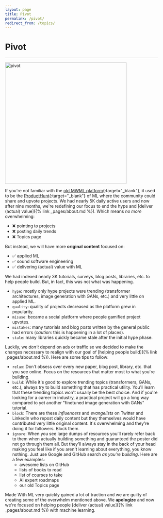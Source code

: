 ```yaml
---
layout: page
title: Pivot
permalink: /pivot/
redirect_from: /topics/
---
```


<h1 class="page-title">Pivot</h1>
<hr class="mt-0">

<img class="mt-2 mb-0" width="400px;" src="https://media1.tenor.com/images/5e4fff30948fe04f18f2a866ce0a2e87/tenor.gif?itemid=16902898" alt="pivot">

<!-- <figure>
  <img src="https://media1.tenor.com/images/5e4fff30948fe04f18f2a866ce0a2e87/tenor.gif?itemid=16902898" alt="pivot">
  <figcaption>This is a caption</figcaption>
</figure> -->

If you're not familiar with the [old MWML platform](https://twitter.com/madewithml/status/1284503478685978625){:target="_blank"}, it used to be the [ProductHunt](https://producthunt.com/){:target="_blank"} of ML where the community could share and upvote projects. We had nearly 5K daily active users and now after nine months, we're redefining our focus to end the hype and [deliver (actual) value]({% link _pages/about.md %}).
Which means *no more* overwhelming:
- <span class="mr-1">❌</span> pointing to projects
- <span class="mr-1">❌</span> posting daily trends
- <span class="mr-1">❌</span> Topics page

But instead, we will have more **original content** focused on:
- <span class="mr-1">✅</span> applied ML
- <span class="mr-1">✅</span> sound software engineering
- <span class="mr-1">✅</span> delivering (actual) value with ML

We had indexed nearly 3K tutorials, surveys, blog posts, libraries, etc. to help people build.
But, in fact, this was not what was happening.

- `hype`: mostly only hype projects were trending (transformer architectures, image generation with GANs, etc.) and very little on applied ML.
- `quality`: quality of projects decreased as the platform grew in popularity.
- `misuse`: became a social platform where people gamified project upvotes.
- `mistakes`: many tutorials and blog posts written by the general public had errors (*caution*: this is happening in a lot of places).
- `stale`: many libraries quickly became stale after the initial hype phase.

Luckily, we *don't* depend on ads or traffic so we decided to make the changes necessary to realign with our goal of [helping people build]({% link _pages/about.md %}).
Here are some tips to follow:

- `relax`: Don't obsess over every new paper, blog post, library, etc. that you see online. Focus on the resources that matter most to what you're building.
- `build`: While it's good to explore trending topics (transformers, GANs, etc.), always try to build something that has practical utility. You'll learn that these trending topics won't usually be the best choice. And if you're looking for a career in industry, a practical project will go a long way compared to yet another "finetuned image generation with GANs" tutorial.
- `block`: There are these *influencers* and *evangelists* on Twitter and LinkedIn who repost daily content but they themselves would have contributed very little original content. It's overwhelming and they're doing it for followers. Block them.
- `ignore`: When you see large dumps of resources you'll rarely refer back to them when actually building something and guaranteed the poster did not go through them all. But they'll always stay in the back of your head making you feel like if you aren't learning about everything, you know nothing. Just use Google and GitHub search *as you're building*. Here are a few examples:
    - awesome lists on GitHub
    - lists of books to read
    - list of courses to take
    - AI expert roadmaps
    - our old Topics page

Made With ML very quickly gained a lot of traction and we are guilty of creating some of the overwhelm mentioned above. We **apologize** and now we're focused on helping people [deliver (actual) value]({% link _pages/about.md %}) with machine learning.